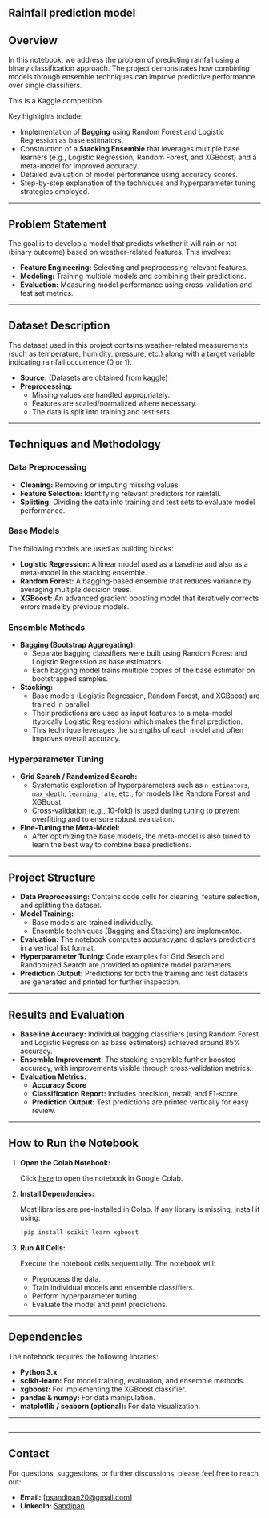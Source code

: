 ## Rainfall prediction model

## Overview

In this notebook, we address the problem of predicting rainfall using a binary classification approach. The project demonstrates how combining models through ensemble techniques can improve predictive performance over single classifiers.

This is a Kaggle competition

Key highlights include:

- Implementation of **Bagging** using Random Forest and Logistic Regression as base estimators.
- Construction of a **Stacking Ensemble** that leverages multiple base learners (e.g., Logistic Regression, Random Forest, and XGBoost) and a meta-model for improved accuracy.
- Detailed evaluation of model performance using accuracy scores.
- Step-by-step explanation of the techniques and hyperparameter tuning strategies employed.

---

## Problem Statement

The goal is to develop a model that predicts whether it will rain or not (binary outcome) based on weather-related features. This involves:

- **Feature Engineering:** Selecting and preprocessing relevant features.
- **Modeling:** Training multiple models and combining their predictions.
- **Evaluation:** Measuring model performance using cross-validation and test set metrics.

---

## Dataset Description

The dataset used in this project contains weather-related measurements (such as temperature, humidity, pressure, etc.) along with a target variable indicating rainfall occurrence (0 or 1).

- **Source:** (Datasets are obtained from kaggle)
- **Preprocessing:**
    - Missing values are handled appropriately.
    - Features are scaled/normalized where necessary.
    - The data is split into training and test sets.

---

## Techniques and Methodology

### Data Preprocessing

- **Cleaning:** Removing or imputing missing values.
- **Feature Selection:** Identifying relevant predictors for rainfall.
- **Splitting:** Dividing the data into training and test sets to evaluate model performance.

### Base Models

The following models are used as building blocks:

- **Logistic Regression:** A linear model used as a baseline and also as a meta-model in the stacking ensemble.
- **Random Forest:** A bagging-based ensemble that reduces variance by averaging multiple decision trees.
- **XGBoost:** An advanced gradient boosting model that iteratively corrects errors made by previous models.

### Ensemble Methods

- **Bagging (Bootstrap Aggregating):**
    - Separate bagging classifiers were built using Random Forest and Logistic Regression as base estimators.
    - Each bagging model trains multiple copies of the base estimator on bootstrapped samples.
- **Stacking:**
    - Base models (Logistic Regression, Random Forest, and XGBoost) are trained in parallel.
    - Their predictions are used as input features to a meta-model (typically Logistic Regression) which makes the final prediction.
    - This technique leverages the strengths of each model and often improves overall accuracy.

### Hyperparameter Tuning

- **Grid Search / Randomized Search:**
    - Systematic exploration of hyperparameters such as `n_estimators`, `max_depth`, `learning_rate`, etc., for models like Random Forest and XGBoost.
    - Cross-validation (e.g., 10-fold) is used during tuning to prevent overfitting and to ensure robust evaluation.
- **Fine-Tuning the Meta-Model:**
    - After optimizing the base models, the meta-model is also tuned to learn the best way to combine base predictions.

---

## Project Structure

- **Data Preprocessing:**
Contains code cells for cleaning, feature selection, and splitting the dataset.
- **Model Training:**
    - Base models are trained individually.
    - Ensemble techniques (Bagging and Stacking) are implemented.
- **Evaluation:**
The notebook computes accuracy,and displays predictions in a vertical list format.
- **Hyperparameter Tuning:**
Code examples for Grid Search and Randomized Search are provided to optimize model parameters.
- **Prediction Output:**
Predictions for both the training and test datasets are generated and printed for further inspection.

---

## Results and Evaluation

- **Baseline Accuracy:**
Individual bagging classifiers (using Random Forest and Logistic Regression as base estimators) achieved around 85% accuracy.
- **Ensemble Improvement:**
The stacking ensemble further boosted accuracy, with improvements visible through cross-validation metrics.
- **Evaluation Metrics:**
    - **Accuracy Score**
    - **Classification Report:** Includes precision, recall, and F1-score.
    - **Prediction Output:** Test predictions are printed vertically for easy review.

---

## How to Run the Notebook

1. **Open the Colab Notebook:**
    
    Click [here](https://colab.research.google.com/drive/1M_9YUgWq2KPkOH7-RszzSDppjZ1i8Dh_?authuser=1#scrollTo=foWY9CiQwf3z) to open the notebook in Google Colab.
    
2. **Install Dependencies:**
    
    Most libraries are pre-installed in Colab. If any library is missing, install it using:
    
    ```python
    !pip install scikit-learn xgboost
    
    ```
    
3. **Run All Cells:**
    
    Execute the notebook cells sequentially. The notebook will:
    
    - Preprocess the data.
    - Train individual models and ensemble classifiers.
    - Perform hyperparameter tuning.
    - Evaluate the model and print predictions.

---

## Dependencies

The notebook requires the following libraries:

- **Python 3.x**
- **scikit-learn:** For model training, evaluation, and ensemble methods.
- **xgboost:** For implementing the XGBoost classifier.
- **pandas & numpy:** For data manipulation.
- **matplotlib / seaborn (optional):** For data visualization.

---

## 

---

## Contact

For questions, suggestions, or further discussions, please feel free to reach out:

- **Email:** [[psandipan20@gmail.com](mailto:psandipan20@gmail.com)]
- **LinkedIn:** [Sandipan](https://www.linkedin.com/in/sandipan-paul-895915265/)
